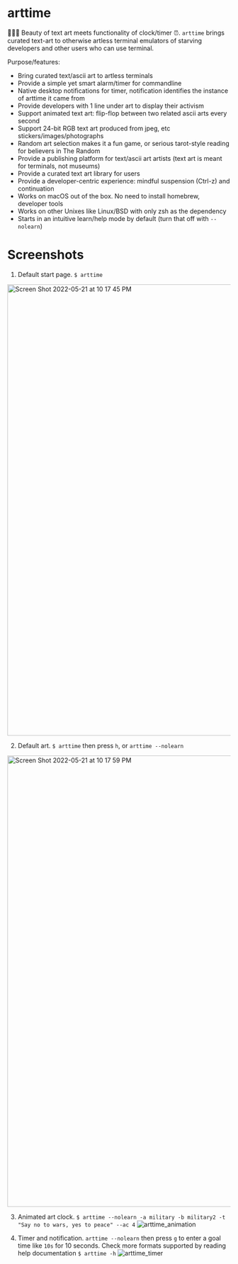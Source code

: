# arttime
🧜🏼‍♀️ Beauty of text art meets functionality of clock/timer ⏰. ``arttime`` brings curated text-art to otherwise artless terminal emulators of starving developers and other users who can use terminal. 

Purpose/features:
- Bring curated text/ascii art to artless terminals
- Provide a simple yet smart alarm/timer for commandline
- Native desktop notifications for timer, notification identifies the instance of arttime it came from
- Provide developers with 1 line under art to display their activism
- Support animated text art: flip-flop between two related ascii arts every second
- Support 24-bit RGB text art produced from jpeg, etc stickers/images/photographs
- Random art selection makes it a fun game, or serious tarot-style reading for believers in The Random
- Provide a publishing platform for text/ascii art artists (text art is meant for terminals, not museums)
- Provide a curated text art library for users 
- Provide a developer-centric experience: mindful suspension (Ctrl-z) and continuation
- Works on macOS out of the box. No need to install homebrew, developer tools
- Works on other Unixes like Linux/BSD with only zsh as the dependency
- Starts in an intuitive learn/help mode by default (turn that off with ``--nolearn``)

# Screenshots
1. Default start page. ``$ arttime``
<img width="1019" alt="Screen Shot 2022-05-21 at 10 17 45 PM" src="https://user-images.githubusercontent.com/71736629/169680869-ae7e017d-490d-4c71-af46-70f8124cb263.png">

2. Default art. ``$ arttime`` then press ``h``, or ``arttime --nolearn``
<img width="1019" alt="Screen Shot 2022-05-21 at 10 17 59 PM" src="https://user-images.githubusercontent.com/71736629/169680963-0cd5027d-5e21-4d3e-8eda-c21939f5d89d.png">

3. Animated art clock. ``$ arttime --nolearn -a military -b military2 -t "Say no to wars, yes to peace" --ac 4``
![arttime_animation](https://user-images.githubusercontent.com/71736629/169681999-65ad339a-d1ea-42cb-b2f9-093dd9a2a1be.gif)

4. Timer and notification. ``arttime --nolearn`` then press ``g`` to enter a goal time like ``10s`` for 10 seconds. Check more formats supported by reading help documentation ``$ arttime -h``
![arttime_timer](https://user-images.githubusercontent.com/71736629/169682479-6292f8b8-b70d-4dee-94e2-a23d64a8e74e.gif)
